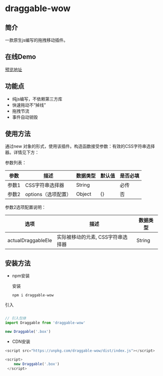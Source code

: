 # draggable-wow
## 简介

一款原生js编写的拖拽移动插件。

## 在线Demo

[预览地址](https://codesandbox.io/s/affectionate-merkle-50bl9o?file=/src/App.vue)

## 功能点

- 纯js编写，不依赖第三方库
- 快速拖动不“掉线”
- 拖拽节流
- 事件自动销毁

## 使用方法

通过new 对象的形式，使用该插件。构造函数接受参数：有效的CSS字符串选择器。详情见下方：

参数列表：

| 参数  | 描述                | 数据类型 | 默认值 | 是否必填 |
| ----- | ------------------- | -------- | ------ | -------- |
| 参数1 | CSS字符串选择器     | String   |        | 必传     |
| 参数2 | options（选项配置） | Object   | {}     | 否       |

参数2选项配置说明：

| 选项               | 描述                              | 数据类型 |
| ------------------ | --------------------------------- | -------- |
| actualDraggableEle | 实际被移动的元素, CSS字符串选择器 | String   |

## 安装方法

- npm安装

  安装

  `npm i draggable-wow`

引入

```javascript

// 引入包体
import Draggable from 'draggable-wow' 

new Draggable('.box')
```

- CDN安装

```javascript
<script src="https://unpkg.com/draggable-wow/dist/index.js"></script>

<script>
    new Draggable('.box')
 </script>
```
